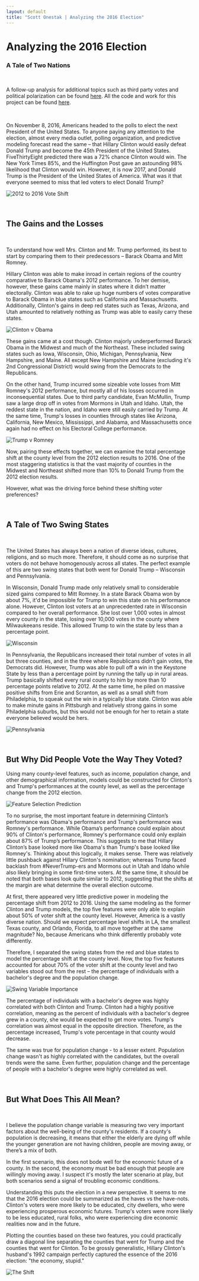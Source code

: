 ```yaml
---
layout: default
title: "Scott Onestak | Analyzing the 2016 Election"
---
```


# Analyzing the 2016 Election
### A Tale of Two Nations

<br/>

A follow-up analysis for additional topics such as third party votes and political polarization can be found [here](https://scottonestak.github.io/Projects/2016_Election/2016_Election_Analysis_Further.html).
All the code and work for this project can be found [here](https://github.com/ScottOnestak/Data-Analysis-Projects/tree/master/2016-Election-Analysis).

<br/>

On November 8, 2016, Americans headed to the polls to elect the next President of the United States. To anyone paying any attention to the election, almost every media outlet, polling organization, and predictive modeling forecast read the same – that Hillary Clinton would easily defeat Donald Trump and become the 45th President of the United States. FiveThirtyEight predicted there was a 72% chance Clinton would win. The New York Times 85%, and the Huffington Post gave an astounding 98% likelihood that Clinton would win. However, it is now 2017, and Donald Trump is the President of the United States of America. What was it that everyone seemed to miss that led voters to elect Donald Trump?

![2012 to 2016 Vote Shift](2012to2016.jpg)

<br/>

## The Gains and the Losses

<br/>

To understand how well Mrs. Clinton and Mr. Trump performed, its best to start by comparing them to their predecessors – Barack Obama and Mitt Romney.

Hillary Clinton was able to make inroad in certain regions of the country comparative to Barack Obama's 2012 performance. To her demise, however, these gains came mainly in states where it didn’t matter electorally. Clinton was able to rake up huge numbers of votes comparative to Barack Obama in blue states such as California and Massachusetts. Additionally, Clinton's gains in deep red states such as Texas, Arizona, and Utah amounted to relatively nothing as Trump was able to easily carry these states.

![Clinton v Obama](ObamaToClinton.jpg)

These gains came at a cost though. Clinton majorly underperformed Barack Obama in the Midwest and much of the Northeast. These included swing states such as Iowa, Wisconsin, Ohio, Michigan, Pennsylvania, New Hampshire, and Maine. All except New Hampshire and Maine (excluding it's 2nd Congressional District) would swing from the Democrats to the Republicans.

On the other hand, Trump incurred some sizeable vote losses from Mitt Romney's 2012 performance, but mostly all of his losses occurred in inconsequential states. Due to third party candidate, Evan McMullin, Trump saw a large drop off in votes from Mormons in Utah and Idaho. Utah, the reddest state in the nation, and Idaho were still easily carried by Trump. At the same time, Trump's losses in counties through states like Arizona, California, New Mexico, Mississippi, and Alabama, and Massachusetts once again had no effect on his Electoral College performance.

![Trump v Romney](RomneyToTrump.png)

Now, pairing these effects together, we can examine the total percentage shift at the county level from the 2012 election results to 2016. One of the most staggering statistics is that the vast majority of counties in the Midwest and Northeast shifted more than 10% to Donald Trump from the 2012 election results.

However, what was the driving force behind these shifting voter preferences?

<br/>

## A Tale of Two Swing States

<br/>

The United States has always been a nation of diverse ideas, cultures, religions, and so much more. Therefore, it should come as no surprise that voters do not behave homogenously across all states. The perfect example of this are two swing states that both went for Donald Trump – Wisconsin and Pennsylvania.

In Wisconsin, Donald Trump made only relatively small to considerable sized gains compared to Mitt Romney. In a state Barack Obama won by about 7%, it'd be impossible for Trump to win this state on his performance alone. However, Clinton lost voters at an unprecedented rate in Wisconsin compared to her overall performance. She lost over 1,000 votes in almost every county in the state, losing over 10,000 votes in the county where Milwaukeeans reside. This allowed Trump to win the state by less than a percentage point.

![Wisconsin](wisconsin.jpg)

In Pennsylvania, the Republicans increased their total number of votes in all but three counties, and in the three where Republicans didn’t gain votes, the Democrats did. However, Trump was able to pull off a win in the Keystone State by less than a percentage point by running the tally up in rural areas. Trump basically shifted every rural county to him by more than 10 percentage points relative to 2012. At the same time, he piled on massive positive shifts from Erie and Scranton, as well as a small shift from Philadelphia, to squeak out the win in a typically blue state. Clinton was able to make minute gains in Pittsburgh and relatively strong gains in some Philadelphia suburbs, but this would not be enough for her to retain a state everyone believed would be hers.

![Pennsylvania](PA.jpg)

<br/>

## But Why Did People Vote the Way They Voted?

Using many county-level features, such as income, population change, and other demographical information, models could be constructed for Clinton's and Trump's performances at the county level, as well as the percentage change from the 2012 election.

![Feature Selection Prediction](prediction.png)

To no surprise, the most important feature in determining Clinton’s performance was Obama's performance and Trump's performance was Romney's performance. While Obama’s performance could explain about 90% of Clinton's performance, Romney's performance could only explain about 87% of Trump’s performance. This suggests to me that Hillary Clinton’s base looked more like Obama's than Trump's base looked like Romney's. Thinking about this logically, it makes sense. There was relatively little pushback against Hillary Clinton's nomination; whereas Trump faced backlash from #NeverTrump-ers and Mormons out in Utah and Idaho while also likely bringing in some first-time voters. At the same time, it should be noted that both bases look quite similar to 2012, suggesting that the shifts at the margin are what determine the overall election outcome.

At first, there appeared very little predictive power in modeling the percentage shift from 2012 to 2016. Using the same modeling as the former Clinton and Trump models, the top five features were only able to explain about 50% of voter shift at the county level. However, America is a vastly diverse nation. Should we expect percentage level shifts in LA, the smallest Texas county, and Orlando, Florida, to all move together at the same magnitude? No, because Americans who think differently probably vote differently.

Therefore, I separated the swing states from the red and blue states to model the percentage shift at the county level. Now, the top five features accounted for about 70% of the voter shift at the county level and two variables stood out from the rest – the percentage of individuals with a bachelor's degree and the population change.

![Swing Variable Importance](SwingVarImportance.png)

The percentage of individuals with a bachelor's degree was highly correlated with both Clinton and Trump. Clinton had a highly positive correlation, meaning as the percent of individuals with a bachelor's degree grew in a county, she would be expected to get more votes. Trump's correlation was almost equal in the opposite direction. Therefore, as the percentage increased, Trump's vote percentage in that county would decrease.

The same was true for population change - to a lesser extent. Population change wasn't as highly correlated with the candidates, but the overall trends were the same. Even further, population change and the percentage of people with a bachelor's degree were highly correlated as well.

<br/>

## But What Does This All Mean?

<br/>

I believe the population change variable is measuring two very important factors about the well-being of the county's residents. If a county's population is decreasing, it means that either the elderly are dying off while the younger generation are not having children, people are moving away, or there’s a mix of both.

In the first scenario, this does not bode well for the economic future of a county. In the second, the economy must be bad enough that people are willingly moving away. I suspect it's mostly the later scenario at play, but both scenarios send a signal of troubling economic conditions.

Understanding this puts the election in a new perspective. It seems to me that the 2016 election could be summarized as the haves vs the have-nots. Clinton's voters were more likely to be educated, city dwellers, who were experiencing prosperous economic futures. Trump's voters were more likely to be less educated, rural folks, who were experiencing dire economic realities now and in the future.

Plotting the counties based on these two features, you could practically draw a diagonal line separating the counties that went for Trump and the counties that went for Clinton. To be grossly generalistic, Hillary Clinton's husband's 1992 campaign perfectly captured the essence of the 2016 election: "the economy, stupid."

![The Shift](theshift.png)

<br/>

